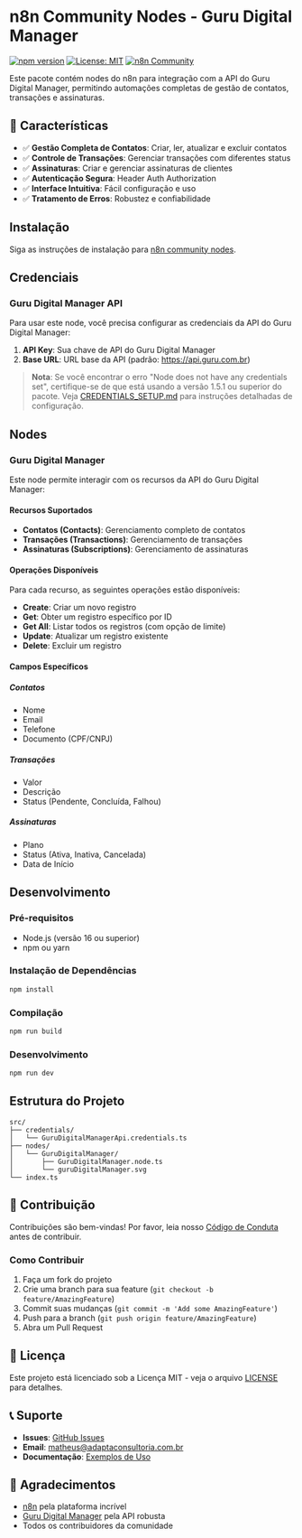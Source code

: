 # n8n Community Nodes - Guru Digital Manager

[![npm version](https://badge.fury.io/js/n8n-nodes-guru-digital-manager.svg)](https://badge.fury.io/js/n8n-nodes-guru-digital-manager)
[![License: MIT](https://img.shields.io/badge/License-MIT-yellow.svg)](https://opensource.org/licenses/MIT)
[![n8n Community](https://img.shields.io/badge/n8n-Community%20Node-orange)](https://n8n.io)

Este pacote contém nodes do n8n para integração com a API do Guru Digital Manager, permitindo automações completas de gestão de contatos, transações e assinaturas.

## 🚀 Características

- ✅ **Gestão Completa de Contatos**: Criar, ler, atualizar e excluir contatos
- ✅ **Controle de Transações**: Gerenciar transações com diferentes status
- ✅ **Assinaturas**: Criar e gerenciar assinaturas de clientes
- ✅ **Autenticação Segura**: Header Auth Authorization
- ✅ **Interface Intuitiva**: Fácil configuração e uso
- ✅ **Tratamento de Erros**: Robustez e confiabilidade

## Instalação

Siga as instruções de instalação para [n8n community nodes](https://docs.n8n.io/integrations/community-nodes/installation/).

## Credenciais

### Guru Digital Manager API

Para usar este node, você precisa configurar as credenciais da API do Guru Digital Manager:

1. **API Key**: Sua chave de API do Guru Digital Manager
2. **Base URL**: URL base da API (padrão: https://api.guru.com.br)

> **Nota**: Se você encontrar o erro "Node does not have any credentials set", certifique-se de que está usando a versão 1.5.1 ou superior do pacote. Veja [CREDENTIALS_SETUP.md](CREDENTIALS_SETUP.md) para instruções detalhadas de configuração.

## Nodes

### Guru Digital Manager

Este node permite interagir com os recursos da API do Guru Digital Manager:

#### Recursos Suportados

- **Contatos (Contacts)**: Gerenciamento completo de contatos
- **Transações (Transactions)**: Gerenciamento de transações
- **Assinaturas (Subscriptions)**: Gerenciamento de assinaturas

#### Operações Disponíveis

Para cada recurso, as seguintes operações estão disponíveis:

- **Create**: Criar um novo registro
- **Get**: Obter um registro específico por ID
- **Get All**: Listar todos os registros (com opção de limite)
- **Update**: Atualizar um registro existente
- **Delete**: Excluir um registro

#### Campos Específicos

##### Contatos
- Nome
- Email
- Telefone
- Documento (CPF/CNPJ)

##### Transações
- Valor
- Descrição
- Status (Pendente, Concluída, Falhou)

##### Assinaturas
- Plano
- Status (Ativa, Inativa, Cancelada)
- Data de Início

## Desenvolvimento

### Pré-requisitos

- Node.js (versão 16 ou superior)
- npm ou yarn

### Instalação de Dependências

```bash
npm install
```

### Compilação

```bash
npm run build
```

### Desenvolvimento

```bash
npm run dev
```

## Estrutura do Projeto

```
src/
├── credentials/
│   └── GuruDigitalManagerApi.credentials.ts
├── nodes/
│   └── GuruDigitalManager/
│       ├── GuruDigitalManager.node.ts
│       └── guruDigitalManager.svg
└── index.ts
```

## 🤝 Contribuição

Contribuições são bem-vindas! Por favor, leia nosso [Código de Conduta](CODE_OF_CONDUCT.md) antes de contribuir.

### Como Contribuir

1. Faça um fork do projeto
2. Crie uma branch para sua feature (`git checkout -b feature/AmazingFeature`)
3. Commit suas mudanças (`git commit -m 'Add some AmazingFeature'`)
4. Push para a branch (`git push origin feature/AmazingFeature`)
5. Abra um Pull Request

## 📝 Licença

Este projeto está licenciado sob a Licença MIT - veja o arquivo [LICENSE](LICENSE) para detalhes.

## 📞 Suporte

- **Issues**: [GitHub Issues](https://github.com/matheuskuboadapta/guru-digital-manager-community-node/issues)
- **Email**: matheus@adaptaconsultoria.com.br
- **Documentação**: [Exemplos de Uso](examples.md)

## 🙏 Agradecimentos

- [n8n](https://n8n.io) pela plataforma incrível
- [Guru Digital Manager](https://guru.com.br) pela API robusta
- Todos os contribuidores da comunidade
